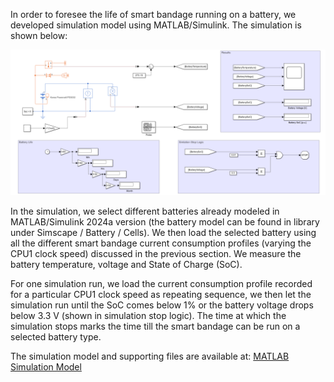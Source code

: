 In order to foresee the life of smart bandage running on a battery, we developed simulation model using MATLAB/Simulink. The simulation is shown below:

![Battery Simulation Model Screenshot][BS_Screenshot]

In the simulation, we select different batteries already modeled in MATLAB/Simulink 2024a version (the battery model can be found in library under Simscape / Battery / Cells). We then load the selected battery using all the different smart bandage current consumption profiles (varying the CPU1 clock speed) discussed in the previous section. We measure the battery temperature, voltage and State of Charge (SoC).

For one simulation run, we load the current consumption profile recorded for a particular CPU1 clock speed as repeating sequence, we then let the simulation run until the SoC comes below 1% or the battery voltage drops below 3.3 V (shown in simulation stop logic). The time at which the simulation stops marks the time till the smart bandage can be run on a selected battery type.  

The simulation model and supporting files are available at: [MATLAB Simulation Model](/Battery%20Simulation/MATLAB_Simulation)

[BS_Screenshot]: /Battery%20Simulation/BatterySimulationPicture.png